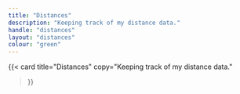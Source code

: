 ```yaml
---
title: "Distances"
description: "Keeping track of my distance data."
handle: "distances"
layout: "distances"
colour: "green"
---
```


{{<
  card
  title="Distances‍"
  copy="Keeping track of my distance data."
>}}
